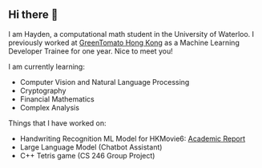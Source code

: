 ## Hi there 👋

I am Hayden, a computational math student in the University of Waterloo. I previously worked at [GreenTomato Hong Kong](https://www.gtomato.com/) as a Machine Learning Developer Trainee for one year. Nice to meet you!

I am currently learning:
- Computer Vision and Natural Language Processing
- Cryptography
- Financial Mathematics
- Complex Analysis

Things that I have worked on:
- Handwriting Recognition ML Model for HKMovie6: [Academic Report](https://docs.google.com/document/d/1oKzc9a4qPmpvytUeeQcHdEgixf-d5zbH-DNYR1KaZQE/edit?usp=sharing)
- Large Language Model (Chatbot Assistant)
- C++ Tetris game (CS 246 Group Project)
